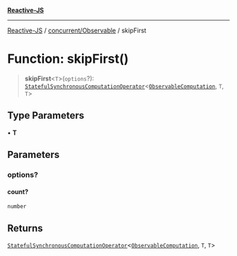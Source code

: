 [**Reactive-JS**](../../../README.md)

***

[Reactive-JS](../../../README.md) / [concurrent/Observable](../README.md) / skipFirst

# Function: skipFirst()

> **skipFirst**\<`T`\>(`options`?): [`StatefulSynchronousComputationOperator`](../../../computations/type-aliases/StatefulSynchronousComputationOperator.md)\<[`ObservableComputation`](../interfaces/ObservableComputation.md), `T`, `T`\>

## Type Parameters

• **T**

## Parameters

### options?

#### count?

`number`

## Returns

[`StatefulSynchronousComputationOperator`](../../../computations/type-aliases/StatefulSynchronousComputationOperator.md)\<[`ObservableComputation`](../interfaces/ObservableComputation.md), `T`, `T`\>
